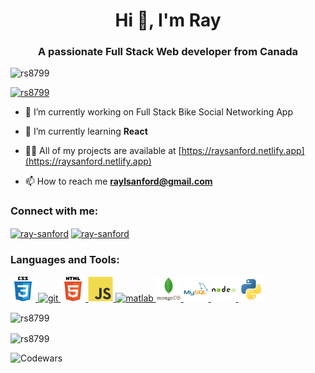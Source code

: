 <h1 align="center">Hi 👋, I'm Ray</h1>
<h3 align="center">A passionate Full Stack Web developer from Canada</h3>

<p align="left"> <img src="https://komarev.com/ghpvc/?username=rs8799&label=Profile%20views&color=0e75b6&style=flat" alt="rs8799" /> </p>

<p align="left"> <a href="https://github.com/ryo-ma/github-profile-trophy"><img src="https://github-profile-trophy.vercel.app/?username=rs8799" alt="rs8799" /></a> </p>

- 🔭 I’m currently working on Full Stack Bike Social Networking App

- 🌱 I’m currently learning **React**

- 👨‍💻 All of my projects are available at [https://raysanford.netlify.app](https://raysanford.netlify.app)

- 📫 How to reach me **raylsanford@gmail.com**

<h3 align="left">Connect with me:</h3>
<p align="left">
<a href="https://linkedin.com/in/ray-sanford" target="blank"><img align="center" src="https://raw.githubusercontent.com/rahuldkjain/github-profile-readme-generator/master/src/images/icons/Social/linked-in-alt.svg" alt="ray-sanford" height="30" width="40" /></a>
<a href="https://twitter.com/raylsanford" target="blank"><img align="center" src="https://raw.githubusercontent.com/rahuldkjain/github-profile-readme-generator/master/src/images/icons/Social/twitter.svg" alt="ray-sanford" height="30" width="40" /></a>
</p>
<h3 align="left">Languages and Tools:</h3>
<p align="left"> <a href="https://www.w3schools.com/css/" target="_blank" rel="noreferrer"> <img src="https://raw.githubusercontent.com/devicons/devicon/master/icons/css3/css3-original-wordmark.svg" alt="css3" width="40" height="40"/> </a> <a href="https://git-scm.com/" target="_blank" rel="noreferrer"> <img src="https://www.vectorlogo.zone/logos/git-scm/git-scm-icon.svg" alt="git" width="40" height="40"/> </a> <a href="https://www.w3.org/html/" target="_blank" rel="noreferrer"> <img src="https://raw.githubusercontent.com/devicons/devicon/master/icons/html5/html5-original-wordmark.svg" alt="html5" width="40" height="40"/> </a> <a href="https://developer.mozilla.org/en-US/docs/Web/JavaScript" target="_blank" rel="noreferrer"> <img src="https://raw.githubusercontent.com/devicons/devicon/master/icons/javascript/javascript-original.svg" alt="javascript" width="40" height="40"/> </a> <a href="https://www.mathworks.com/" target="_blank" rel="noreferrer"> <img src="https://upload.wikimedia.org/wikipedia/commons/2/21/Matlab_Logo.png" alt="matlab" width="40" height="40"/> </a> <a href="https://www.mongodb.com/" target="_blank" rel="noreferrer"> <img src="https://raw.githubusercontent.com/devicons/devicon/master/icons/mongodb/mongodb-original-wordmark.svg" alt="mongodb" width="40" height="40"/> </a> <a href="https://www.mysql.com/" target="_blank" rel="noreferrer"> <img src="https://raw.githubusercontent.com/devicons/devicon/master/icons/mysql/mysql-original-wordmark.svg" alt="mysql" width="40" height="40"/> </a> <a href="https://nodejs.org" target="_blank" rel="noreferrer"> <img src="https://raw.githubusercontent.com/devicons/devicon/master/icons/nodejs/nodejs-original-wordmark.svg" alt="nodejs" width="40" height="40"/> </a> <a href="https://www.python.org" target="_blank" rel="noreferrer"> <img src="https://raw.githubusercontent.com/devicons/devicon/master/icons/python/python-original.svg" alt="python" width="40" height="40"/> </a> </p>

<p><img align="center" src="https://github-readme-stats.vercel.app/api/top-langs?username=rs8799&show_icons=true&locale=en&layout=compact" alt="rs8799" /></p>

<p><img align="center" src="https://github-readme-streak-stats.herokuapp.com/?user=rs8799&" alt="rs8799" /></p>

![Codewars](https://github.r2v.ch/codewars?user=rs8799&stroke=%23BB432CR)

